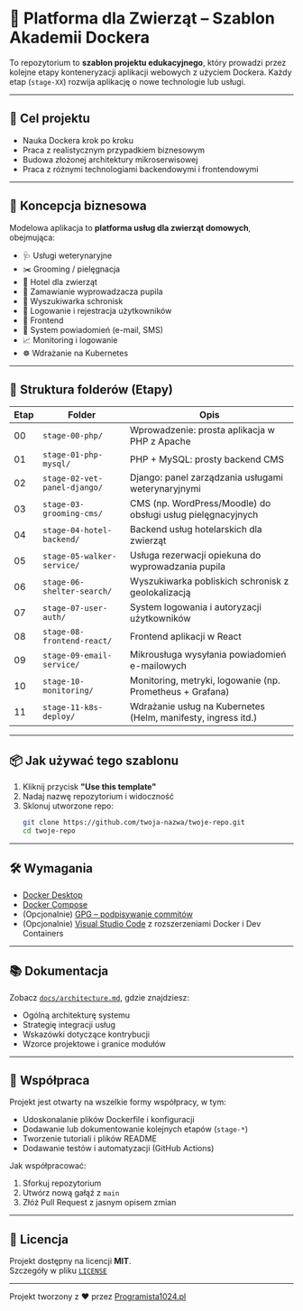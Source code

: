 # 🐾 Platforma dla Zwierząt – Szablon Akademii Dockera

To repozytorium to **szablon projektu edukacyjnego**, który prowadzi przez kolejne etapy konteneryzacji aplikacji webowych z użyciem Dockera. Każdy etap (`stage-XX`) rozwija aplikację o nowe technologie lub usługi.

---

## 🎯 Cel projektu

- Nauka Dockera krok po kroku
- Praca z realistycznym przypadkiem biznesowym
- Budowa złożonej architektury mikroserwisowej
- Praca z różnymi technologiami backendowymi i frontendowymi

---

## 🧠 Koncepcja biznesowa

Modelowa aplikacja to **platforma usług dla zwierząt domowych**, obejmująca:

- 🩺 Usługi weterynaryjne
- ✂️ Grooming / pielęgnacja
- 🏨 Hotel dla zwierząt
- 🚶 Zamawianie wyprowadzacza pupila
- 🐶 Wyszukiwarka schronisk
- 👤 Logowanie i rejestracja użytkowników
- 🎨 Frontend
- 📩 System powiadomień (e-mail, SMS)
- 📈 Monitoring i logowanie
- ☸️ Wdrażanie na Kubernetes

---

## 📁 Struktura folderów (Etapy)

| Etap | Folder                         | Opis                                                                 |
|------|--------------------------------|----------------------------------------------------------------------|
| 00   | `stage-00-php/`               | Wprowadzenie: prosta aplikacja w PHP z Apache                      |
| 01   | `stage-01-php-mysql/`         | PHP + MySQL: prosty backend CMS                                     |
| 02   | `stage-02-vet-panel-django/`  | Django: panel zarządzania usługami weterynaryjnymi                  |
| 03   | `stage-03-grooming-cms/`      | CMS (np. WordPress/Moodle) do obsługi usług pielęgnacyjnych         |
| 04   | `stage-04-hotel-backend/`     | Backend usług hotelarskich dla zwierząt                             |
| 05   | `stage-05-walker-service/`    | Usługa rezerwacji opiekuna do wyprowadzania pupila                 |
| 06   | `stage-06-shelter-search/`    | Wyszukiwarka pobliskich schronisk z geolokalizacją                  |
| 07   | `stage-07-user-auth/`         | System logowania i autoryzacji użytkowników                         |
| 08   | `stage-08-frontend-react/`    | Frontend aplikacji w React                                          |
| 09   | `stage-09-email-service/`     | Mikrousługa wysyłania powiadomień e-mailowych                       |
| 10   | `stage-10-monitoring/`        | Monitoring, metryki, logowanie (np. Prometheus + Grafana)           |
| 11   | `stage-11-k8s-deploy/`        | Wdrażanie usług na Kubernetes (Helm, manifesty, ingress itd.)       |

---

## 📦 Jak używać tego szablonu

1. Kliknij przycisk **"Use this template"**
2. Nadaj nazwę repozytorium i widoczność
3. Sklonuj utworzone repo:
   ```bash
   git clone https://github.com/twoja-nazwa/twoje-repo.git
   cd twoje-repo

---

## 🛠 Wymagania

- [Docker Desktop](https://www.docker.com/products/docker-desktop/)
- [Docker Compose](https://docs.docker.com/compose/)
- (Opcjonalnie) [GPG – podpisywanie commitów](https://docs.github.com/pl/authentication/managing-commit-signature-verification)
- (Opcjonalnie) [Visual Studio Code](https://code.visualstudio.com/) z rozszerzeniami Docker i Dev Containers

---

## 📚 Dokumentacja

Zobacz [`docs/architecture.md`](docs/architecture.md), gdzie znajdziesz:

- Ogólną architekturę systemu
- Strategię integracji usług
- Wskazówki dotyczące kontrybucji
- Wzorce projektowe i granice modułów

---

## 🤝 Współpraca

Projekt jest otwarty na wszelkie formy współpracy, w tym:

- Udoskonalanie plików Dockerfile i konfiguracji
- Dodawanie lub dokumentowanie kolejnych etapów (`stage-*`)
- Tworzenie tutoriali i plików README
- Dodawanie testów i automatyzacji (GitHub Actions)

Jak współpracować:
1. Sforkuj repozytorium
2. Utwórz nową gałąź z `main`
3. Złóż Pull Request z jasnym opisem zmian

---

## 📄 Licencja

Projekt dostępny na licencji **MIT**.  
Szczegóły w pliku [`LICENSE`](LICENSE)

---

Projekt tworzony z ❤️ przez [Programista1024.pl](https://programista1024.pl)